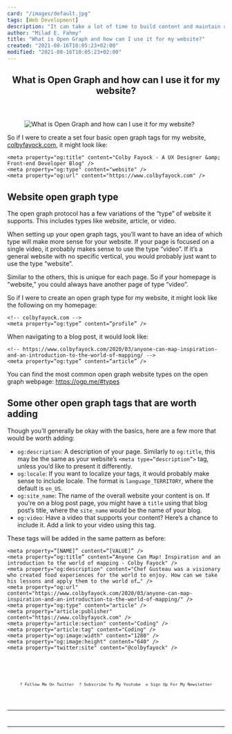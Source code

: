 ```yaml
---
card: "/images/default.jpg"
tags: [Web Development]
description: "It can take a lot of time to build content and maintain a web"
author: "Milad E. Fahmy"
title: "What is Open Graph and how can I use it for my website?"
created: "2021-08-16T10:05:23+02:00"
modified: "2021-08-16T10:05:23+02:00"
---
```

<div class="site-wrapper">
<main id="site-main" class="site-main outer">
<div class="inner">
<article class="post-full post tag-web-development tag-tech tag-html tag-social-media tag-content-marketing tag-digital-marketing tag-marketing tag-open-graph ">
<header class="post-full-header">
<h1 class="post-full-title">What is Open Graph and how can I use it for my website?</h1>
</header>
<figure class="post-full-image">
<picture>
<source media="(max-width: 700px)" sizes="1px" srcset="data:image/gif;base64,R0lGODlhAQABAIAAAAAAAP///yH5BAEAAAAALAAAAAABAAEAAAIBRAA7 1w">
<source media="(min-width: 701px)" sizes="(max-width: 800px) 400px,
(max-width: 1170px) 700px,
1400px" srcset="/news/content/images/size/w300/2020/03/open-graph.jpg 300w,
/news/content/images/size/w600/2020/03/open-graph.jpg 600w,
/news/content/images/size/w1000/2020/03/open-graph.jpg 1000w,
/news/content/images/size/w2000/2020/03/open-graph.jpg 2000w">
<img onerror="this.style.display='none'" src="/news/content/images/size/w2000/2020/03/open-graph.jpg" alt="What is Open Graph and how can I use it for my website?">
</picture>
</figure>
<section class="post-full-content">
<div class="post-content">
</code></pre><p>So if I were to create a set four basic open graph tags for my website, <a href="https://colbyfayock.com">colbyfayock.com</a>, it might look like:</p><pre><code class="language-html">&lt;meta property="og:title" content="Colby Fayock - A UX Designer &amp;amp; Front-end Developer Blog" /&gt;
&lt;meta property="og:type" content="website" /&gt;
&lt;meta property="og:url" content="https://www.colbyfayock.com" /&gt;
</code></pre><h2 id="website-open-graph-type">Website open graph type</h2><p>The open graph protocol has a few variations of the “type” of website it supports. This includes types like website, article, or video.</p><p>When setting up your open graph tags, you’ll want to have an idea of which type will make more sense for your website. If your page is focused on a single video, it probably makes sense to use the type “video”. If it’s a general website with no specific vertical, you would probably just want to use the type “website”.</p><p>Similar to the others, this is unique for each page. So if your homepage is "website,” you could always have another page of type “video”.</p><p>So if I were to create an open graph type for my website, it might look like the following on my homepage:</p><pre><code class="language-html">&lt;!-- colbyfayock.com --&gt;
&lt;meta property=“og:type” content=“profile” /&gt;
</code></pre><p>When navigating to a blog post, it would look like:</p><pre><code class="language-html">&lt;!-- https://www.colbyfayock.com/2020/03/anyone-can-map-inspiration-and-an-introduction-to-the-world-of-mapping/ --&gt;
&lt;meta property=“og:type” content=“article” /&gt;
</code></pre><p>You can find the most common open graph website types on the open graph webpage: <a href="https://ogp.me/#types">https://ogp.me/#types</a></p><h2 id="some-other-open-graph-tags-that-are-worth-adding">Some other open graph tags that are worth adding</h2><p>Though you’ll generally be okay with the basics, here are a few more that would be worth adding:</p><ul><li><code>og:description</code>: A description of your page. Similarly to <code>og:title</code>, this may be the same as your website’s <code>&lt;meta type=“description”&gt;</code> tag, unless you’d like to present it differently.</li><li><code>og:locale</code>: If you want to localize your tags, it would probably make sense to include locale. The format is <code>language_TERRITORY</code>, where the default is <code>en_US</code>.</li><li><code>og:site_name</code>: The name of the overall website your content is on. If you're on a blog post page, you might have a <code>title</code> using that blog post’s title, where the <code>site_name</code> would be the name of your blog.</li><li><code>og:video</code>: Have a video that supports your content? Here’s a chance to include it. Add a link to your video using this tag.</li></ul><p>These tags will be added in the same pattern as before:</p><pre><code class="language-html">&lt;meta property=“[NAME]” content=“[VALUE]” /&gt;
&lt;meta property=“og:title” content=“Anyone Can Map! Inspiration and an introduction to the world of mapping - Colby Fayock" /&gt;
&lt;meta property="og:description" content="Chef Gusteau was a visionary who created food experiences for the world to enjoy. How can we take his lessons and apply them to the world of…" /&gt;
&lt;meta property="og:url" content="https://www.colbyfayock.com/2020/03/anyone-can-map-inspiration-and-an-introduction-to-the-world-of-mapping/" /&gt;
&lt;meta property="og:type" content="article" /&gt;
&lt;meta property="article:publisher" content="https://www.colbyfayock.com" /&gt;
&lt;meta property="article:section" content="Coding" /&gt;
&lt;meta property="article:tag" content="Coding" /&gt;
&lt;meta property="og:image:width" content="1280" /&gt;
&lt;meta property="og:image:height" content="640" /&gt;
&lt;meta property="twitter:site" content="@colbyfayock" /&gt;
<p style="margin: 0;">
<a href="https://twitter.com/colbyfayock" style="display: block;">
</a>
</p>
<ul style="display:flex;justify-content:center;list-style:none;padding:0;margin: .5em 0 0;font-size: .8em;">
<li style="margin: 0 .6em;padding: 0;">
<a href="https://twitter.com/colbyfayock" style="text-decoration: none;">? Follow Me On Twitter</a>
</li>
<li style="margin: 0 .6em;padding: 0;">
<a href="https://youtube.com/colbyfayock" style="text-decoration: none;">?️ Subscribe To My Youtube</a>
</li>
<li style="margin: 0 .6em;padding: 0;">
<a href="https://www.colbyfayock.com/newsletter/" style="text-decoration: none;">✉️ Sign Up For My Newsletter</a>
</li>
</ul>
</div>
<hr>
<hr>
</section>
</article>
</div>
</main>
</div>
<!-- Google Tag Manager (noscript) -->
<!-- End Google Tag Manager (noscript) -->
